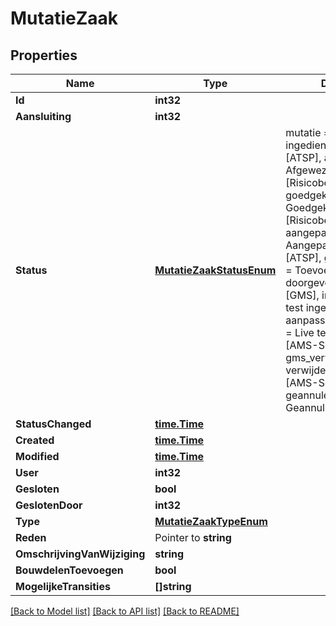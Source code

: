 # MutatieZaak

## Properties

Name | Type | Description | Notes
------------ | ------------- | ------------- | -------------
**Id** | **int32** |  | [readonly] 
**Aansluiting** | **int32** |  | 
**Status** | [**MutatieZaakStatusEnum**](MutatieZaakStatusEnum.md) | mutatie &#x3D; Mutatie, ingediend &#x3D; Ingediend [ATSP], afgewezen &#x3D; Afgewezen [Risicobeheer], goedgekeurd &#x3D; Goedgekeurd [Risicobeheer], aangepast_broker &#x3D; Aangepast in de Broker [ATSP], gms_toegevoegd &#x3D; Toevoegingen doorgevoerd in het GMS [GMS], ingepland &#x3D; Live test ingepland [ATSP], aanpassingen_geverifieerd &#x3D; Live test goedgekeurd [AMS-Servicedesk], gms_verwijderd &#x3D; Criteria verwijderd in het GMS [AMS-Servicedesk], geannuleerd &#x3D; Geannuleerd | [readonly] 
**StatusChanged** | [**time.Time**](time.Time.md) |  | [readonly] 
**Created** | [**time.Time**](time.Time.md) |  | [readonly] 
**Modified** | [**time.Time**](time.Time.md) |  | [readonly] 
**User** | **int32** |  | [readonly] 
**Gesloten** | **bool** |  | [readonly] 
**GeslotenDoor** | **int32** |  | [readonly] 
**Type** | [**MutatieZaakTypeEnum**](MutatieZaakTypeEnum.md) |  | [optional] 
**Reden** | Pointer to **string** |  | [optional] 
**OmschrijvingVanWijziging** | **string** |  | 
**BouwdelenToevoegen** | **bool** |  | [optional] 
**MogelijkeTransities** | **[]string** |  | [readonly] 

[[Back to Model list]](../README.md#documentation-for-models) [[Back to API list]](../README.md#documentation-for-api-endpoints) [[Back to README]](../README.md)


